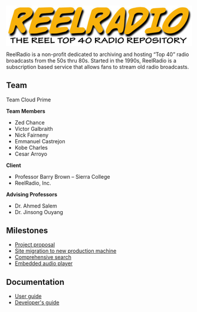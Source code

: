 <img src="img/rr-logo.jpg" align=center>

ReelRadio is a non-profit dedicated to archiving and hosting “Top 40” radio broadcasts from the 50s thru 80s.
Started in the 1990s, ReelRadio is a subscription based service that allows fans to stream old radio broadcasts.

## Team

Team Cloud Prime

**Team Members**
- Zed Chance
- Victor Galbraith
- Nick Fairneny
- Emmanuel Castrejon
- Kobe Charles
- Cesar Arroyo

**Client**
- Professor Barry Brown – Sierra College
- ReelRadio, Inc.

**Advising Professors**
- Dr. Ahmed Salem
- Dr. Jinsong Ouyang

## Milestones

- [Project proposal](proposal.md)
- [Site migration to new production machine](migration.md)
- [Comprehensive search](search.md)
- [Embedded audio player](player.md)

## Documentation

- [User guide](user-guide.md)
- [Developer's guide](dev-guide.md)
